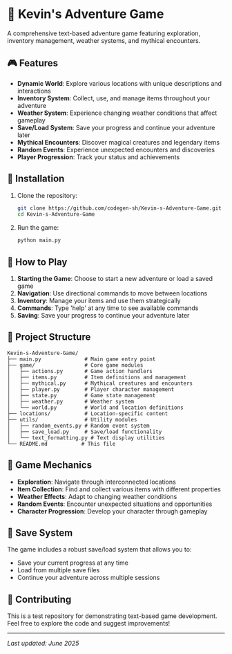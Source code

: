 # 🌈 Kevin's Adventure Game

A comprehensive text-based adventure game featuring exploration, inventory management, weather systems, and mythical encounters.

## 🎮 Features

- **Dynamic World**: Explore various locations with unique descriptions and interactions
- **Inventory System**: Collect, use, and manage items throughout your adventure
- **Weather System**: Experience changing weather conditions that affect gameplay
- **Save/Load System**: Save your progress and continue your adventure later
- **Mythical Encounters**: Discover magical creatures and legendary items
- **Random Events**: Experience unexpected encounters and discoveries
- **Player Progression**: Track your status and achievements

## 🚀 Installation

1. Clone the repository:
   ```bash
   git clone https://github.com/codegen-sh/Kevin-s-Adventure-Game.git
   cd Kevin-s-Adventure-Game
   ```

2. Run the game:
   ```bash
   python main.py
   ```

## 🎯 How to Play

1. **Starting the Game**: Choose to start a new adventure or load a saved game
2. **Navigation**: Use directional commands to move between locations
3. **Inventory**: Manage your items and use them strategically
4. **Commands**: Type 'help' at any time to see available commands
5. **Saving**: Save your progress to continue your adventure later

## 📁 Project Structure

```
Kevin-s-Adventure-Game/
├── main.py              # Main game entry point
├── game/                # Core game modules
│   ├── actions.py       # Game action handlers
│   ├── items.py         # Item definitions and management
│   ├── mythical.py      # Mythical creatures and encounters
│   ├── player.py        # Player character management
│   ├── state.py         # Game state management
│   ├── weather.py       # Weather system
│   └── world.py         # World and location definitions
├── locations/           # Location-specific content
├── utils/               # Utility modules
│   ├── random_events.py # Random event system
│   ├── save_load.py     # Save/load functionality
│   └── text_formatting.py # Text display utilities
└── README.md           # This file
```

## 🎲 Game Mechanics

- **Exploration**: Navigate through interconnected locations
- **Item Collection**: Find and collect various items with different properties
- **Weather Effects**: Adapt to changing weather conditions
- **Random Events**: Encounter unexpected situations and opportunities
- **Character Progression**: Develop your character through gameplay

## 💾 Save System

The game includes a robust save/load system that allows you to:
- Save your current progress at any time
- Load from multiple save files
- Continue your adventure across multiple sessions

## 🤝 Contributing

This is a test repository for demonstrating text-based game development. Feel free to explore the code and suggest improvements!

---

*Last updated: June 2025*
